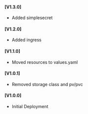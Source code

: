 #### [V1.3.0]
* Added simplesecret

#### [V1.2.0]
* Added ingress

#### [V1.1.0]
* Moved resources to values.yaml

#### [V1.0.1]
* Removed storage class and pv/pvc

#### [V1.0.0]
* Initial Deployment